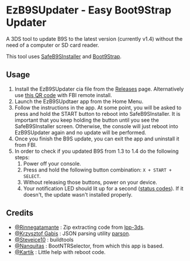 # EzB9SUpdater - Easy Boot9Strap Updater
A 3DS tool to update B9S to the latest version (currently v1.4) without the need of a computer or SD card reader.

This tool uses [SafeB9SInstaller](https://github.com/d0k3/SafeB9SInstaller) and [Boot9Strap](https://github.com/SciresM/boot9strap).

## Usage
1. Install the EzB9SUpdater cia file from the [Releases](https://github.com/PabloMK7/EzB9SUpdater/releases/latest) page. Alternatively use [this QR code](https://user-images.githubusercontent.com/10946643/170087006-a46d23f2-a15c-45ac-aaf3-d539533960b9.png) with FBI remote install.
2. Launch the EzB9SUpdtaer app from the Home Menu.
3. Follow the instructions in the app. At some point, you will be asked to press and hold the START button to reboot into SafeB9SInstaller. It is important that you keep holding the button until you see the SafeB9SInstaller screen. Otherwise, the console will just reboot into EzB9SUpdater again and no update will be performed.
4. Once you finish the B9S update, you can exit the app and uninstall it from FBI.
5. In order to check if you updated B9S from 1.3 to 1.4 do the following steps:
    1. Power off your console.
    2. Press and hold the following button combination: `X + START + SELECT`.
    3. Without releasing those buttons, power on your device.
    4. Your notification LED should lit up for a second ([status codes](https://github.com/SciresM/boot9strap#led-status-codes)). If it doesn't, the update wasn't installed properly.

## Credits
- [@Rinnegatamante](https://github.com/Rinnegatamante) : Zip extracting code from [lpp-3ds](https://github.com/Rinnegatamante/lpp-3ds).
- [@Krzysztof Gabis](https://github.com/kgabis) : JSON parsing utility [parson](https://github.com/kgabis/parson).
- [@Steveice10](https://github.com/Steveice10) : buildtools
- [@Nanquitas](https://github.com/Nanquitas) : BootNTRSelector, from which this app is based.
- [@Kartik](https://github.com/hax0kartik) : Little help with reboot code.
